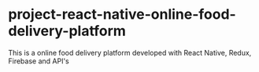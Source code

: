 # project-react-native-online-food-delivery-platform
This is a online food delivery platform developed with React Native, Redux, Firebase and API's
